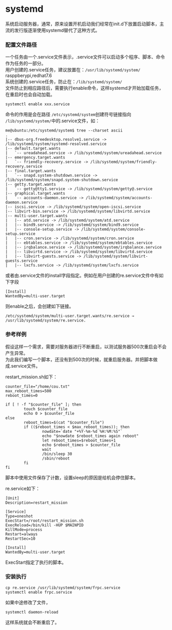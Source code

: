 systemd
============
系统启动服务器，通常，原来设置开机启动我们经常在init.d下放置启动脚本，主流的发行版逐渐使用systemd替代了这种方式。


### 配置文件路径
一个任务由一个.service文件表示，.service文件可以启动多个程序、脚本、命令作为任务的一部分。  
用户创建的.service任务，建议放置在：`/usr/lib/systemd/system/`  rasppberypi,redhat7.6  
系统创建的.service任务，防止在：`/lib/systemd/system/`  
文件防止到相应路径后，需要执行enable命令，这样systemd才开始加载任务，在重启时也会自动加载。

```
systemctl enable xxx.service
```
命令的作用是会在路径 `/etc/systemd/system`创建符号链接指向 `/lib/systemd/system/`中的.service文件，如：
```
me@ubuntu:/etc/systemd/system$ tree --charset ascii
.
|-- dbus-org.freedesktop.resolve1.service -> /lib/systemd/system/systemd-resolved.service
|-- default.target.wants
|   `-- ureadahead.service -> /lib/systemd/system/ureadahead.service
|-- emergency.target.wants
|   `-- friendly-recovery.service -> /lib/systemd/system/friendly-recovery.service
|-- final.target.wants
|   `-- snapd.system-shutdown.service -> /lib/systemd/system/snapd.system-shutdown.service
|-- getty.target.wants
|   `-- getty@tty1.service -> /lib/systemd/system/getty@.service
|-- graphical.target.wants
|   `-- accounts-daemon.service -> /lib/systemd/system/accounts-daemon.service
|-- iscsi.service -> /lib/systemd/system/open-iscsi.service
|-- libvirt-bin.service -> /lib/systemd/system/libvirtd.service
|-- multi-user.target.wants
|   |-- atd.service -> /lib/systemd/system/atd.service
|   |-- bind9.service -> /lib/systemd/system/bind9.service
|   |-- console-setup.service -> /lib/systemd/system/console-setup.service
|   |-- cron.service -> /lib/systemd/system/cron.service
|   |-- ebtables.service -> /lib/systemd/system/ebtables.service
|   |-- irqbalance.service -> /lib/systemd/system/irqbalance.service
|   |-- libvirtd.service -> /lib/systemd/system/libvirtd.service
|   |-- libvirt-guests.service -> /lib/systemd/system/libvirt-guests.service
|   |-- lxcfs.service -> /lib/systemd/system/lxcfs.service
```

或者由.service文件的install字段指定。例如在用户创建的re.service文件中有如下字段
```
[Install]
WantedBy=multi-user.target
```
则enable之后，会创建如下链接。
```
/etc/systemd/system/multi-user.target.wants/re.service → /usr/lib/systemd/system/re.service.
```

### 参考样例
假设这样一个需求，需要对服务器进行不断重启，以测试服务器500次重启会不会产生异常。  
为此我们编写一个脚本，还没有到500次的时候，就重启服务器。并把脚本做成.service文件。

restart_mission.sh如下：
```
counter_file="/home/cou.txt"
max_reboot_times=500
reboot_times=0

if [ ! -f "$counter_file" ]; then
        touch $counter_file
        echo 0 > $counter_file
else
        reboot_times=$(cat "$counter_file")
        if (($reboot_times < $max_reboot_times)); then
                nowdate=`date "+%Y-%m-%d %H:%M:%S"`
                echo "$nowdate $reboot_times again reboot"
                let reboot_times=$reboot_times+1
                echo $reboot_times > $counter_file
                wait
                /bin/sleep 30
                /sbin/reboot
        fi
fi
```
脚本中使用文件保存了计数，设置sleep的原因是给机会停住脚本。

re.service如下：
```
[Unit]
Description=restart_mission

[Service]
Type=oneshot
ExecStart=/root/restart_mission.sh
ExecReload=/bin/kill -HUP $MAINPID
KillMode=process
Restart=always
RestartSec=10

[Install]
WantedBy=multi-user.target
```
ExecStart指定了执行的脚本。

### 安装执行
```
cp re.service /usr/lib/systemd/system/frpc.service
systemctl enable frpc.service
```
如果中途修改了文件，
```
systemctl daemon-reload
```
这样系统就会不断重启了。
